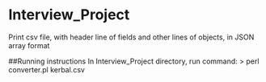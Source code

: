 # Interview_Project
Print csv file, with header line of fields and other lines of objects, in JSON array format

##Running instructions
        In Interview_Project directory, run command: 
        > perl converter.pl kerbal.csv
